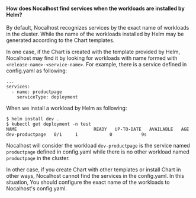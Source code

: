 #### How does Nocalhost find services when the workloads are installed by Helm?

By default, Nocalhost recognizes services by the exact name of workloads in the cluster. While the name of the workloads installed by Helm may be generated according to the Chart templates. 

In one case, if the Chart is created with the template provided by Helm, Nocalhost may find it by looking for workloads with name formed with `<release-name>-<service-name>`. For example, there is a service defined in config.yaml as following:

```
...
services:
  - name: productpage
    serviceType: deployment
```

When we install a workload by Helm as following:

```
$ helm install dev .
$ kubectl get deployment -n test
NAME                             READY   UP-TO-DATE   AVAILABLE   AGE
dev-productpage   0/1     1            0           9s
```

Nocalhost will consider the workload `dev-productpage` is the service named `productpage` defined in config.yaml while there is no other workload named `productpage` in the cluster.

In other case, if you create Chart with other templates or install Chart in other ways, Nocalhost cannot find the services in the config.yaml. In this situation, You should configure the exact name of the workloads to Nocalhost's config.yaml.